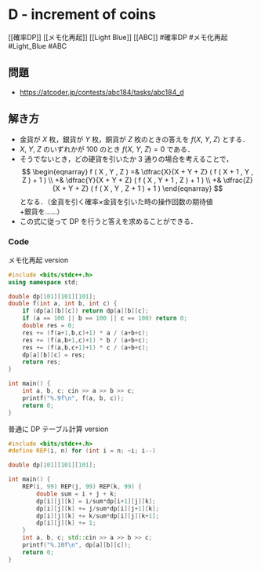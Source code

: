 # D - increment of coins
[[確率DP]] [[メモ化再起]] [[Light Blue]] [[ABC]]
#確率DP #メモ化再起 #Light_Blue #ABC 

## 問題
- https://atcoder.jp/contests/abc184/tasks/abc184_d

## 解き方
- 金貨が $X$ 枚，銀貨が $Y$ 枚，銅貨が $Z$ 枚のときの答えを $f(X,\ Y,\ Z)$ とする．
- $X,\ Y,\ Z$ のいずれかが $100$ のとき $f(X,\ Y,\ Z) = 0$ である．
- そうでないとき，どの硬貨を引いたか $3$ 通りの場合を考えることで，
$$
\begin{eqnarray}
f ( X , Y , Z ) =& \dfrac{X}{X + Y + Z} ( f ( X + 1 , Y , Z ) + 1 ) \\ 
+& \dfrac{Y}{X + Y + Z} ( f ( X , Y + 1 , Z ) + 1 ) \\
+& \dfrac{Z}{X + Y + Z} ( f ( X , Y , Z + 1 ) + 1 )  
\end{eqnarray}
$$
となる．（金貨を引く確率$\times$金貨を引いた時の操作回数の期待値$+$銀貨を……）  
- この式に従って DP を行うと答えを求めることができる．

### Code
メモ化再起 version
```c++
#include <bits/stdc++.h>
using namespace std;

double dp[101][101][101];
double f(int a, int b, int c) {
	if (dp[a][b][c]) return dp[a][b][c];
	if (a == 100 || b == 100 || c == 100) return 0;
	double res = 0;
	res += (f(a+1,b,c)+1) * a / (a+b+c);
	res += (f(a,b+1,c)+1) * b / (a+b+c);
	res += (f(a,b,c+1)+1) * c / (a+b+c);
	dp[a][b][c] = res;
	return res;
}

int main() {
	int a, b, c; cin >> a >> b >> c;
	printf("%.9f\n", f(a, b, c));
    return 0;
}
```

普通に DP テーブル計算 version
```c++
#include <bits/stdc++.h>
#define REP(i, n) for (int i = n; ~i; i--)

double dp[101][101][101];

int main() {
	REP(i, 99) REP(j, 99) REP(k, 99) {
		double sum = i + j + k;
		dp[i][j][k] = i/sum*dp[i+1][j][k];
		dp[i][j][k] += j/sum*dp[i][j+1][k];
		dp[i][j][k] += k/sum*dp[i][j][k+1];
		dp[i][j][k] += 1;
	}
	int a, b, c; std::cin >> a >> b >> c;
	printf("%.10f\n", dp[a][b][c]);
	return 0;
}
```